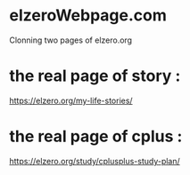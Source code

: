# elzeroWebpage.com
Clonning two pages of elzero.org

# the real page of story :
https://elzero.org/my-life-stories/

# the real page  of cplus :
https://elzero.org/study/cplusplus-study-plan/
